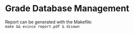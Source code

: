 # Grade Database Management

Report can be generated with the Makefile:<br>`make && evince report.pdf & disown`
